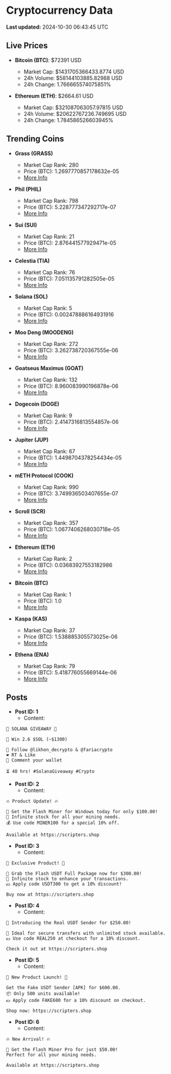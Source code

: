 # Cryptocurrency Data

**Last updated:** 2024-10-30 06:43:45 UTC

## Live Prices
- **Bitcoin (BTC)**: $72391 USD
  - Market Cap: $1431705366433.8774 USD
  - 24h Volume: $58144103885.82988 USD
  - 24h Change: 1.766665574075851%

- **Ethereum (ETH)**: $2664.61 USD
  - Market Cap: $321087063057.97815 USD
  - 24h Volume: $20622767236.749695 USD
  - 24h Change: 1.784586526603945%

## Trending Coins
- **Grass (GRASS)**
  - Market Cap Rank: 280
  - Price (BTC): 1.2697770857178632e-05
  - [More Info](https://www.coingecko.com/en/coins/grass)

- **Phil (PHIL)**
  - Market Cap Rank: 798
  - Price (BTC): 5.228777347292717e-07
  - [More Info](https://www.coingecko.com/en/coins/phil)

- **Sui (SUI)**
  - Market Cap Rank: 21
  - Price (BTC): 2.876441577929471e-05
  - [More Info](https://www.coingecko.com/en/coins/sui)

- **Celestia (TIA)**
  - Market Cap Rank: 76
  - Price (BTC): 7.051135791282505e-05
  - [More Info](https://www.coingecko.com/en/coins/celestia)

- **Solana (SOL)**
  - Market Cap Rank: 5
  - Price (BTC): 0.002478886164931916
  - [More Info](https://www.coingecko.com/en/coins/solana)

- **Moo Deng (MOODENG)**
  - Market Cap Rank: 272
  - Price (BTC): 3.262738720367555e-06
  - [More Info](https://www.coingecko.com/en/coins/moo-deng)

- **Goatseus Maximus (GOAT)**
  - Market Cap Rank: 132
  - Price (BTC): 8.960083990196878e-06
  - [More Info](https://www.coingecko.com/en/coins/goatseus-maximus)

- **Dogecoin (DOGE)**
  - Market Cap Rank: 9
  - Price (BTC): 2.4147316813554857e-06
  - [More Info](https://www.coingecko.com/en/coins/dogecoin)

- **Jupiter (JUP)**
  - Market Cap Rank: 67
  - Price (BTC): 1.4498704378254434e-05
  - [More Info](https://www.coingecko.com/en/coins/jupiter)

- **mETH Protocol (COOK)**
  - Market Cap Rank: 990
  - Price (BTC): 3.749936503407655e-07
  - [More Info](https://www.coingecko.com/en/coins/meth-protocol)

- **Scroll (SCR)**
  - Market Cap Rank: 357
  - Price (BTC): 1.0677406268030718e-05
  - [More Info](https://www.coingecko.com/en/coins/scroll)

- **Ethereum (ETH)**
  - Market Cap Rank: 2
  - Price (BTC): 0.03683927553182986
  - [More Info](https://www.coingecko.com/en/coins/ethereum)

- **Bitcoin (BTC)**
  - Market Cap Rank: 1
  - Price (BTC): 1.0
  - [More Info](https://www.coingecko.com/en/coins/bitcoin)

- **Kaspa (KAS)**
  - Market Cap Rank: 37
  - Price (BTC): 1.538885305573025e-06
  - [More Info](https://www.coingecko.com/en/coins/kaspa)

- **Ethena (ENA)**
  - Market Cap Rank: 79
  - Price (BTC): 5.418776055669144e-06
  - [More Info](https://www.coingecko.com/en/coins/ethena)

## Posts
- **Post ID: 1**
  - Content:
```
🚀 SOLANA GIVEAWAY 🚀

🎁 Win 2.6 $SOL (~$1300)

🤝 Follow @likhon_decrypto & @fariacrypto
❤️ RT & Like
💬 Comment your wallet

⏳ 48 hrs! #SolanaGiveaway #Crypto
```

- **Post ID: 2**
  - Content:
```
🔥 Product Update! 🔥

🚀 Get the Flash Miner for Windows today for only $100.00!
🔋 Infinite stock for all your mining needs.
💰 Use code MINER100 for a special 10% off.

Available at https://scripters.shop
```

- **Post ID: 3**
  - Content:
```
🎁 Exclusive Product! 🎁

💸 Grab the Flash USDT Full Package now for $300.00!
🎉 Infinite stock to enhance your transactions.
💵 Apply code USDT300 to get a 10% discount!

Buy now at https://scripters.shop
```

- **Post ID: 4**
  - Content:
```
💎 Introducing the Real USDT Sender for $250.00!

💼 Ideal for secure transfers with unlimited stock available.
💵 Use code REAL250 at checkout for a 10% discount.

Check it out at https://scripters.shop
```

- **Post ID: 5**
  - Content:
```
🚀 New Product Launch! 🚀

Get the Fake USDT Sender [APK] for $600.00.
📦 Only 500 units available!
💵 Apply code FAKE600 for a 10% discount on checkout.

Shop now: https://scripters.shop
```

- **Post ID: 6**
  - Content:
```
🔥 New Arrival! 🔥

💸 Get the Flash Miner Pro for just $50.00!
Perfect for all your mining needs.

Available at https://scripters.shop
```

